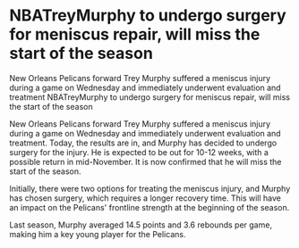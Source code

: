#  NBATreyMurphy to undergo surgery for meniscus repair, will miss the start of the season

New Orleans Pelicans forward Trey Murphy suffered a meniscus injury during a game on Wednesday and immediately underwent evaluation and treatment 
  NBATreyMurphy to undergo surgery for meniscus repair, will miss the start of the season

New Orleans Pelicans forward Trey Murphy suffered a meniscus injury during a game on Wednesday and immediately underwent evaluation and treatment. Today, the results are in, and Murphy has decided to undergo surgery for the injury. He is expected to be out for 10-12 weeks, with a possible return in mid-November. It is now confirmed that he will miss the start of the season. 

Initially, there were two options for treating the meniscus injury, and Murphy has chosen surgery, which requires a longer recovery time. This will have an impact on the Pelicans' frontline strength at the beginning of the season. 

Last season, Murphy averaged 14.5 points and 3.6 rebounds per game, making him a key young player for the Pelicans.